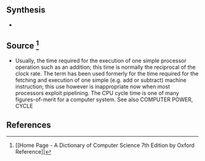 ## Synthesis
- 
## Source [^1]
- Usually, the time required for the execution of one simple processor operation such as an addition; this time is normally the reciprocal of the clock rate. The term has been used formerly for the time required for the fetching and execution of one simple (e.g. add or subtract) machine instruction; this use however is inappropriate now when most processors exploit pipelining. The CPU cycle time is one of many figures-of-merit for a computer system. See also COMPUTER POWER, CYCLE
## References

[^1]: [[Home Page - A Dictionary of Computer Science 7th Edition by Oxford Reference]]